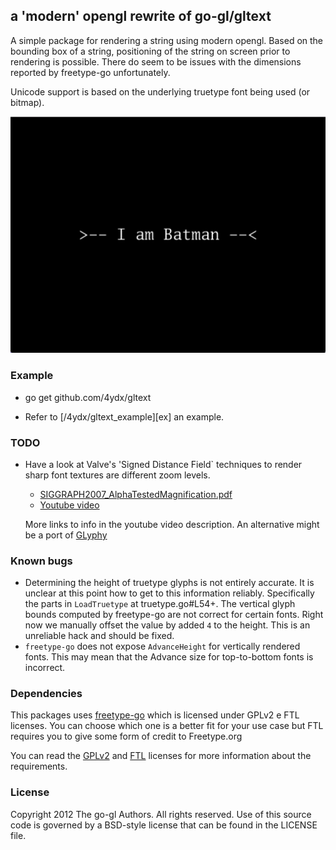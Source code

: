 ## a 'modern' opengl rewrite of go-gl/gltext

A simple package for rendering a string using modern opengl.  Based on the bounding
box of a string, positioning of the string on screen prior to rendering is possible.
There do seem to be issues with the dimensions reported by freetype-go unfortunately.

Unicode support is based on the underlying truetype font being used (or bitmap).

![Alt text](/example.png?raw=true "Working Example")

### Example

* go get github.com/4ydx/gltext

* Refer to [/4ydx/gltext_example][ex] an example.

### TODO

* Have a look at Valve's 'Signed Distance Field` techniques to render
  sharp font textures are different zoom levels.

  * [SIGGRAPH2007_AlphaTestedMagnification.pdf](http://www.valvesoftware.com/publications/2007/SIGGRAPH2007_AlphaTestedMagnification.pdf)
  * [Youtube video](http://www.youtube.com/watch?v=CGZRHJvJYIg)
  
  More links to info in the youtube video description.
  An alternative might be a port of [GLyphy](http://code.google.com/p/glyphy/)


### Known bugs

* Determining the height of truetype glyphs is not entirely accurate.
  It is unclear at this point how to get to this information reliably.
  Specifically the parts in `LoadTruetype` at truetype.go#L54+.
  The vertical glyph bounds computed by freetype-go are not correct for
  certain fonts. Right now we manually offset the value by added `4` to
  the height. This is an unreliable hack and should be fixed.
* `freetype-go` does not expose `AdvanceHeight` for vertically rendered fonts.
  This may mean that the Advance size for top-to-bottom fonts is incorrect.


### Dependencies

This packages uses [freetype-go](https://code.google.com/p/freetype-go) which is licensed 
under GPLv2 e FTL licenses. You can choose which one is a better fit for your 
use case but FTL requires you to give some form of credit to Freetype.org

You can read the [GPLv2](https://code.google.com/p/freetype-go/source/browse/licenses/gpl.txt)
and [FTL](https://code.google.com/p/freetype-go/source/browse/licenses/ftl.txt)
licenses for more information about the requirements.

### License

Copyright 2012 The go-gl Authors. All rights reserved.
Use of this source code is governed by a BSD-style
license that can be found in the LICENSE file.

